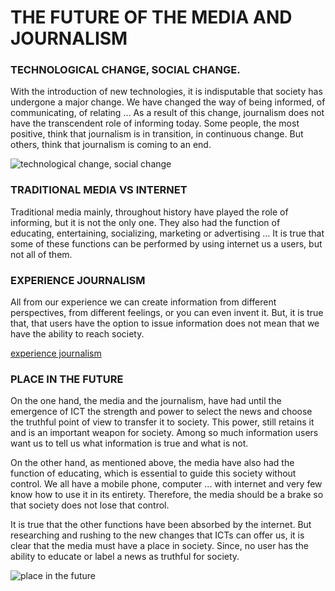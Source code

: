 
# **THE FUTURE OF THE MEDIA AND JOURNALISM**

### TECHNOLOGICAL CHANGE, SOCIAL CHANGE.

With the introduction of new technologies, it is indisputable that society has undergone a major change. We have changed the way of being informed, of communicating, of relating ... As a result of this change, journalism does not have the transcendent role of informing today. Some people, the most positive, think that journalism is in transition, in continuous change. But others, think that journalism is coming to an end.

![technological change, social change](https://thewellesleynews.com/wp-content/uploads/2015/11/0070a97.jpg)

### TRADITIONAL MEDIA VS INTERNET 

Traditional media mainly, throughout history have played the role of informing, but it is not the only one. They also had the function of educating, entertaining, socializing, marketing or advertising ... It is true that some of these functions can be performed by using internet us a users, but not all of them.

### EXPERIENCE JOURNALISM

All from our experience we can create information from different perspectives, from different feelings, or you can even invent it. But, it is true that, that users have the option to issue information does not mean that we have the ability to reach society.

[experience journalism](https://www.youtube.com/watch?v=SEVNA8EnTeA)

### PLACE IN THE FUTURE

On the one hand, the media and the journalism, have had until the emergence of ICT the strength and power to select the news and choose the truthful point of view to transfer it to society. This power, still retains it and is an important weapon for society. Among so much information users want us to tell us what information is true and what is not.

On the other hand, as mentioned above, the media have also had the function of educating, which is essential to guide this society without control. We all have a mobile phone, computer ... with internet and very few know how to use it in its entirety. Therefore, the media should be a brake so that society does not lose that control.

It is true that the other functions have been absorbed by the internet. But researching and rushing to the new changes that ICTs can offer us, it is clear that the media must have a place in society. Since, no user has the ability to educate or label a news as truthful for society.

![place in the future](http://1.bp.blogspot.com/_w9XO9zBePXE/SgtPox8E9tI/AAAAAAAABOA/uUZa6Y_te8M/s400/journalism_cartoon.jpg)
